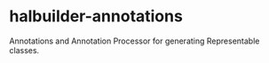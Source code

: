 # halbuilder-annotations
Annotations and Annotation Processor for generating Representable classes.
